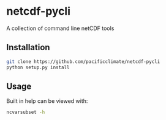 # netcdf-pycli
A collection of command line netCDF tools

## Installation

```bash
git clone https://github.com/pacificclimate/netcdf-pycli
python setup.py install
```

## Usage

Built in help can be viewed with:

```bash
ncvarsubset -h
```
